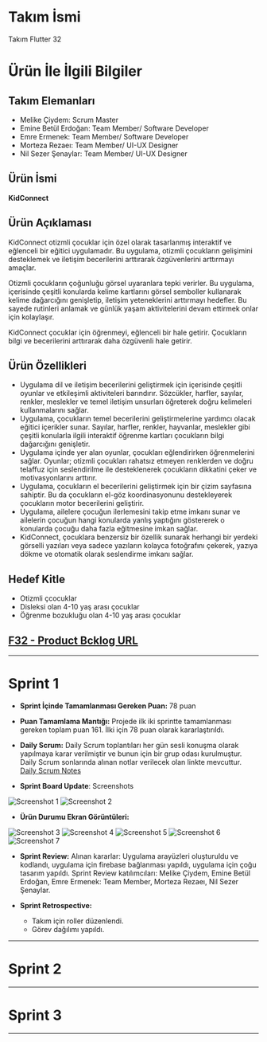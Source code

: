 # **Takım İsmi**

Takım Flutter 32

# Ürün İle İlgili Bilgiler

## Takım Elemanları

- Melike Çiydem: Scrum Master
- Emine Betül Erdoğan: Team Member/ Software Developer
- Emre Ermenek: Team Member/ Software Developer
- Morteza Rezaeı: Team Member/ UI-UX Designer
- Nil Sezer Şenaylar: Team Member/ UI-UX Designer

## Ürün İsmi

**KidConnect**

## Ürün Açıklaması

KidConnect otizmli çocuklar için özel olarak tasarlanmış interaktif ve eğlenceli bir eğitici uygulamadır. Bu uygulama, otizmli çocukların gelişimini desteklemek ve iletişim becerilerini arttırarak özgüvenlerini arttırmayı amaçlar.

Otizmli çocukların çoğunluğu görsel uyaranlara tepki verirler. Bu uygulama, içerisinde çeşitli konularda kelime kartlarını görsel semboller kullanarak kelime dağarcığını genişletip, iletişim yeteneklerini arttırmayı hedefler. Bu sayede rutinleri anlamak ve günlük yaşam aktivitelerini devam ettirmek onlar için kolaylaşır.

KidConnect çocuklar için öğrenmeyi, eğlenceli bir hale getirir. Çocukların bilgi ve becerilerini arttırarak daha özgüvenli hale getirir.

## Ürün Özellikleri

- Uygulama dil ve iletişim becerilerini geliştirmek için içerisinde çeşitli oyunlar ve etkileşimli aktiviteleri barındırır. Sözcükler, harfler, sayılar, renkler, meslekler ve temel iletişim unsurları öğreterek doğru kelimeleri kullanmalarını sağlar.
- Uygulama, çocukların temel becerilerini geliştirmelerine yardımcı olacak eğitici içerikler sunar. Sayılar, harfler, renkler, hayvanlar, meslekler gibi çeşitli konularla ilgili interaktif öğrenme kartları çocukların bilgi dağarcığını genişletir.
- Uygulama içinde yer alan oyunlar, çocukları eğlendirirken öğrenmelerini sağlar. Oyunlar; otizmli çocukları rahatsız etmeyen renklerden ve doğru telaffuz için seslendirilme ile desteklenerek çocukların dikkatini çeker ve motivasyonlarını arttırır.
- Uygulama, çocukların el becerilerini geliştirmek için bir çizim sayfasına sahiptir. Bu da çocukların el-göz koordinasyonunu destekleyerek çocukların motor becerilerini geliştirir.
- Uygulama, ailelere çocuğun ilerlemesini takip etme imkanı sunar ve ailelerin çocuğun hangi konularda yanlış yaptığını göstererek o konularda çocuğu daha fazla eğitmesine imkan sağlar.
- KidConnect, çocuklara benzersiz bir özellik sunarak herhangi bir yerdeki görselli yazıları veya sadece yazıların kolayca fotoğrafını çekerek, yazıya dökme ve otomatik olarak seslendirme imkanı sağlar.


## Hedef Kitle

- Otizmli çcocuklar
- Disleksi olan 4-10 yaş arası çocuklar
- Öğrenme bozukluğu olan 4-10 yaş arası çocuklar

## [F32 - Product Bcklog URL](https://morteza24.atlassian.net/jira/software/projects/F32/boards/3/backlog)
---

# Sprint 1

- **Sprint İçinde Tamamlanması Gereken Puan:** 78 puan
-  **Puan Tamamlama Mantığı:** Projede ilk iki sprintte tamamlanması gereken toplam puan 161. İlki için 78 puan olarak kararlaştırıldı. 

- **Daily Scrum:** Daily Scrum toplantıları her gün sesli konuşma olarak yapılmaya karar verilmiştir ve bunun için bir grup odası kurulmuştur. Daily Scrum sonlarında alınan notlar verilecek olan linkte mevcuttur.  [Daily Scrum Notes](https://morteza24.atlassian.net/wiki/spaces/notlar/pages/295196/Melike)

- **Sprint Board Update**: Screenshots
  
![Screenshot 1](https://github.com/Bootcampf32/bootcampf32/blob/main/ProjectManagement/Sprint1Documents/backlog1.png)
![Screenshot 2](https://github.com/Bootcampf32/bootcampf32/blob/main/ProjectManagement/Sprint1Documents/backlog2.png)

- **Ürün Durumu Ekran Görüntüleri:**

![Screenshot 3](https://github.com/Bootcampf32/bootcampf32/blob/main/ProjectManagement/Sprint1Documents/product1.png)
![Screenshot 4](https://github.com/Bootcampf32/bootcampf32/blob/main/ProjectManagement/Sprint1Documents/product2.png)
![Screenshot 5](https://github.com/Bootcampf32/bootcampf32/blob/main/ProjectManagement/Sprint1Documents/product3.jpg)
![Screenshot 6](https://github.com/Bootcampf32/bootcampf32/blob/main/ProjectManagement/Sprint1Documents/product4.jpeg)
![Screenshot 7](https://github.com/Bootcampf32/bootcampf32/blob/main/ProjectManagement/Sprint1Documents/product5.png)


- **Sprint Review:** Alınan kararlar: Uygulama arayüzleri oluşturuldu ve kodlandı, uygulama için firebase bağlanması yapıldı, uygulama için çoğu tasarım yapıldı. Sprint Review katılımcıları: Melike Çiydem, Emine Betül Erdoğan, Emre Ermenek: Team Member, Morteza Rezaeı, Nil Sezer Şenaylar.

- **Sprint Retrospective:**
  
  - Takım için roller düzenlendi.
  - Görev dağılımı yapıldı.

---

# Sprint 2


---

# Sprint 3

---
